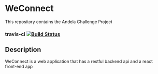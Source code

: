 # WeConnect 

This repository contains the Andela Challenge Project
### travis-ci [![Build Status](https://travis-ci.org/tibetegya/WeConnect.svg?branch=business-api)](https://travis-ci.org/tibetegya/WeConnect)

## Description

WeConnect is a web application that has a restful backend api and a react front-end app




